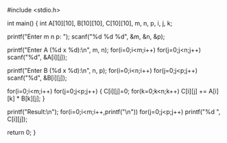 #include <stdio.h>

int main() {
    int A[10][10], B[10][10], C[10][10], m, n, p, i, j, k;

  printf("Enter m n p: ");
  scanf("%d %d %d", &m, &n, &p);

  printf("Enter A (%d x %d):\n", m, n);
  for(i=0;i<m;i++) for(j=0;j<n;j++) scanf("%d", &A[i][j]);

   printf("Enter B (%d x %d):\n", n, p);
  for(i=0;i<n;i++) for(j=0;j<p;j++) scanf("%d", &B[i][j]);

  for(i=0;i<m;i++) for(j=0;j<p;j++) {
        C[i][j]=0;
        for(k=0;k<n;k++) C[i][j] += A[i][k] * B[k][j];
    }

  printf("Result:\n");
    for(i=0;i<m;i++,printf("\n"))
        for(j=0;j<p;j++) printf("%d ", C[i][j]);

   return 0;
}
